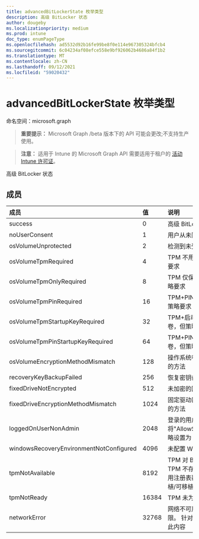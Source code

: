 ```yaml
---
title: advancedBitLockerState 枚举类型
description: 高级 BitLocker 状态
author: dougeby
ms.localizationpriority: medium
ms.prod: intune
doc_type: enumPageType
ms.openlocfilehash: ad5532d92b16fe99be8f0e114e967305324bfcb4
ms.sourcegitcommit: 6c04234af08efce558e9bf926062b4686a84f1b2
ms.translationtype: MT
ms.contentlocale: zh-CN
ms.lasthandoff: 09/12/2021
ms.locfileid: "59020432"
---
```

# <a name="advancedbitlockerstate-enum-type"></a>advancedBitLockerState 枚举类型

命名空间：microsoft.graph

> **重要提示：** Microsoft Graph /beta 版本下的 API 可能会更改;不支持生产使用。

> **注意：** 适用于 Intune 的 Microsoft Graph API 需要适用于租户的 [活动 Intune 许可证](https://go.microsoft.com/fwlink/?linkid=839381)。

高级 BitLocker 状态

## <a name="members"></a>成员
|成员|值|说明|
|:---|:---|:---|
|success|0|高级 BitLocker 状态成功|
|noUserConsent|1|用户从未同意加密|
|osVolumeUnprotected|2|检测到未受保护的操作系统卷|
|osVolumeTpmRequired|4 |TPM 不用于保护操作系统卷，但策略要求|
|osVolumeTpmOnlyRequired|8 |TPM 仅保护不用于操作系统卷，但策略要求|
|osVolumeTpmPinRequired|16 |TPM+PIN 保护不用于操作系统卷，但策略要求|
|osVolumeTpmStartupKeyRequired|32|TPM+启动密钥保护不用于操作系统卷，但策略要求|
|osVolumeTpmPinStartupKeyRequired|64|TPM+PIN+启动密钥不用于操作系统卷，但策略要求|
|osVolumeEncryptionMethodMismatch|128|操作系统卷的加密方法不同于策略设置的方法|
|recoveryKeyBackupFailed|256|恢复密钥备份失败|
|fixedDriveNotEncrypted|512|未加密的固定驱动器|
|fixedDriveEncryptionMethodMismatch|1024|固定驱动器的加密方法不同于策略设置的方法|
|loggedOnUserNonAdmin|2048|登录的用户不是管理员。这需要将"AllowStandardUserEncryption"策略设置为 1|
|windowsRecoveryEnvironmentNotConfigured|4096|未配置 WinRE|
|tpmNotAvailable|8192|TPM 对 BitLocker 不可用。 这意味着 TPM 不存在，或者已设置 TPM 不可用注册表覆盖或主机操作系统位于可移植/可移植的驱动器上|
|tpmNotReady|16384|TPM 未为 BitLocker 做好准备|
|networkError|32768|网络不可用。 恢复密钥备份需要此权限。 针对支持驱动器加密的设备报告此内容|



